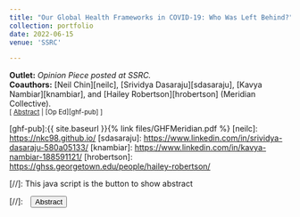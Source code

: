 ```yaml
---
title: "Our Global Health Frameworks in COVID-19: Who Was Left Behind?"
collection: portfolio
date: 2022-06-15
venue: 'SSRC'

---
```


**Outlet:** _Opinion Piece posted at SSRC._
<br>
**Coauthors:** [Neil Chin][neilc], [Srividya Dasaraju][sdasaraju], [Kavya Nambiar][knambiar], and [Hailey Robertson][hrobertson] (Meridian Collective).
<br>
<small>[ <a href="#/" onclick="visib('ghf')">Abstract</a> | [Op Ed][ghf-pub] ]</small>

<div id="ghf" style="display: none; text-align: justify; line-height: 1.2" ><small>
This op ed examines whether international institutions’ COVID-19 response funding aligned with well-established pre-pandemic measures of countries’ long-term health capacity and preparedness, and their anticipated ability to respond to emerging biological threats. In simpler terms, we explore whether COVID-19 funding allocations matched pre-pandemic assessments of countries’ needs, based on the WHO’s Joint External Evaluation (JEE) scores. We track global health financing provided throughout the SARS-CoV-2 pandemic by both national governments and by multilateral, nonprofit, and philanthropic organizations using the Global Health Security Tracking database. Across all of these funding streams, our descriptive analysis suggests no significant correlation between pre-pandemic assessments of country need and proceeding pandemic funding allocations. We find that countries for which global health institutions determined to have the lowest health capacities prior to the pandemic did not receive greater amounts of global health funding relative to higher capacity peer nations once the pandemic arrived. If we are not using existing rubrics of institutional capacity, then what factors are driving these financial decisions? These results ultimately ask us to consider how many more times our global health systems will have “watershed moments,” that reveal how unprepared, uncoordinated, and underfunded we truly are before we get it right.
</small><br><br/></div>

[ghf-pub]:{{ site.baseurl }}{% link files/GHFMeridian.pdf %}
[neilc]: https://nkc98.github.io/
[sdasaraju]: https://www.linkedin.com/in/srividya-dasaraju-580a05133/
[knambiar]: https://www.linkedin.com/in/kavya-nambiar-188591121/
[hrobertson]: https://ghss.georgetown.edu/people/hailey-robertson/

[//]: This java script is the button to show abstract
<script>
 function visib(id) {
  var x = document.getElementById(id);
  if (x.style.display === "block") {
    x.style.display = "none";
  } else {
    x.style.display = "block";
  }
}
</script>

[//]:&emsp;<button onclick="visib('ghf')" class="btn btn--inverse btn--small">Abstract</button>
